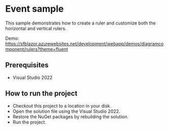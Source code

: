 # Event sample

This sample demonstrates how to create a ruler and customize both the horizontal and vertical rulers.

Demo: https://sfblazor.azurewebsites.net/development/webapp/demos/diagramcomponent/rulers?theme=fluent

## Prerequisites

* Visual Studio 2022

## How to run the project

* Checkout this project to a location in your disk.
* Open the solution file using the Visual Studio 2022.
* Restore the NuGet packages by rebuilding the solution.
* Run the project.
